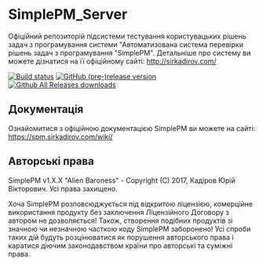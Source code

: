 # SimplePM_Server
Офіційний репозиторій підсистеми тестування користувацьких рішень задач з програмування системи "Автоматизована система перевірки рішень задач з програмування "SimplePM".
Детальніше про систему ви можете дізнатися на її офіційному сайті: http://sirkadirov.com/

[![Build status](https://ci.appveyor.com/api/projects/status/35hk5hpsn70j6vq0?svg=true)](https://ci.appveyor.com/project/sirkadirov/simplepm-server)
[![GitHub (pre-)release version](https://img.shields.io/github/release/SirkadirovTeam/SimplePM_Server/all.svg)](https://github.com/SirkadirovTeam/SimplePM_Server/releases)
[![Github All Releases downloads](https://img.shields.io/github/downloads/SirkadirovTeam/SimplePM_Server/total.svg)]()

## Документація
Ознайомитися з офіційною документацією SimplePM ви можете на сайті: https://spm.sirkadirov.com/wiki/

## Авторські права
SimplePM v1.X.X "Alien Baroness" - Copyright (C) 2017, Кадіров Юрій Вікторович. Усі права захищено.

Хоча SimplePM розповсюджується під відкритою ліцензією, комерційне використання продукту без заключення 
Ліцензійного Договору з автором не дозволяється! Також, створення подібних продуктів зі значною чи незначною
часткою коду SimplePM заборонено! Усі спроби таких дій будуть розцінюватися як порушення авторського права і
каратися діючим законодавством країни про авторські та суміжні права.